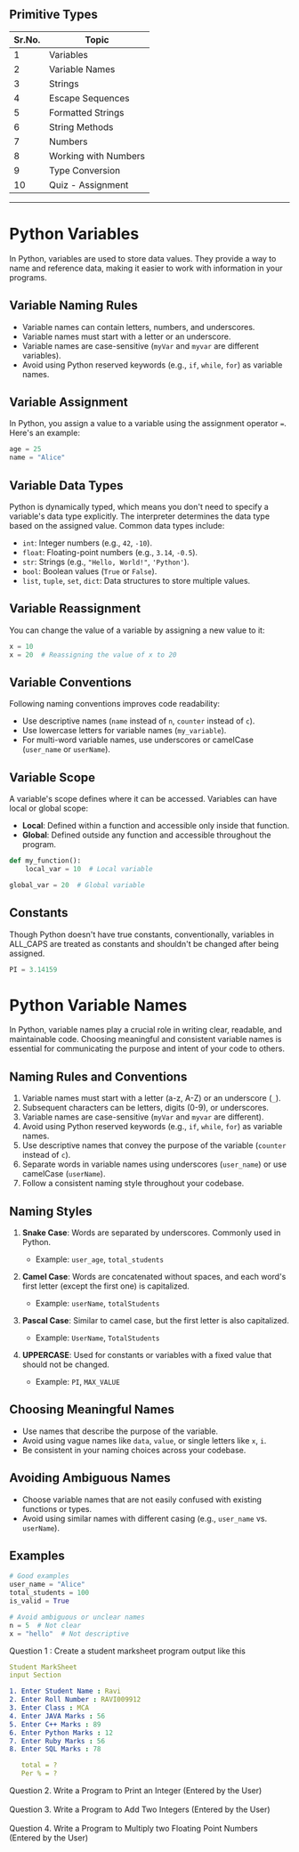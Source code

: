 ## Primitive Types

|Sr.No. |Topic|
|----|---|
|1|Variables|
|2|Variable Names|
|3|Strings|
|4|Escape Sequences|
|5|Formatted Strings|
|6|String Methods|
|7|Numbers|
|8|Working with Numbers|
|9|Type Conversion|
|10|Quiz - Assignment|

-------------------

# Python Variables

In Python, variables are used to store data values. They provide a way to name and reference data, making it easier to work with information in your programs.

## Variable Naming Rules

- Variable names can contain letters, numbers, and underscores.
- Variable names must start with a letter or an underscore.
- Variable names are case-sensitive (`myVar` and `myvar` are different variables).
- Avoid using Python reserved keywords (e.g., `if`, `while`, `for`) as variable names.

## Variable Assignment

In Python, you assign a value to a variable using the assignment operator `=`. Here's an example:

```python
age = 25
name = "Alice"
```

## Variable Data Types

Python is dynamically typed, which means you don't need to specify a variable's data type explicitly. The interpreter determines the data type based on the assigned value. Common data types include:

- `int`: Integer numbers (e.g., `42`, `-10`).
- `float`: Floating-point numbers (e.g., `3.14`, `-0.5`).
- `str`: Strings (e.g., `"Hello, World!"`, `'Python'`).
- `bool`: Boolean values (`True` or `False`).
- `list`, `tuple`, `set`, `dict`: Data structures to store multiple values.

## Variable Reassignment

You can change the value of a variable by assigning a new value to it:

```python
x = 10
x = 20  # Reassigning the value of x to 20
```

## Variable Conventions

Following naming conventions improves code readability:

- Use descriptive names (`name` instead of `n`, `counter` instead of `c`).
- Use lowercase letters for variable names (`my_variable`).
- For multi-word variable names, use underscores or camelCase (`user_name` or `userName`).

## Variable Scope

A variable's scope defines where it can be accessed. Variables can have local or global scope:

- **Local**: Defined within a function and accessible only inside that function.
- **Global**: Defined outside any function and accessible throughout the program.

```python
def my_function():
    local_var = 10  # Local variable

global_var = 20  # Global variable
```

## Constants

Though Python doesn't have true constants, conventionally, variables in ALL_CAPS are treated as constants and shouldn't be changed after being assigned.

```python
PI = 3.14159
```


# Python Variable Names

In Python, variable names play a crucial role in writing clear, readable, and maintainable code. Choosing meaningful and consistent variable names is essential for communicating the purpose and intent of your code to others.

## Naming Rules and Conventions

1. Variable names must start with a letter (a-z, A-Z) or an underscore (`_`).
2. Subsequent characters can be letters, digits (0-9), or underscores.
3. Variable names are case-sensitive (`myVar` and `myvar` are different).
4. Avoid using Python reserved keywords (e.g., `if`, `while`, `for`) as variable names.
5. Use descriptive names that convey the purpose of the variable (`counter` instead of `c`).
6. Separate words in variable names using underscores (`user_name`) or use camelCase (`userName`).
7. Follow a consistent naming style throughout your codebase.

## Naming Styles

1. **Snake Case**: Words are separated by underscores. Commonly used in Python.
   - Example: `user_age`, `total_students`

2. **Camel Case**: Words are concatenated without spaces, and each word's first letter (except the first one) is capitalized.
   - Example: `userName`, `totalStudents`

3. **Pascal Case**: Similar to camel case, but the first letter is also capitalized.
   - Example: `UserName`, `TotalStudents`

4. **UPPERCASE**: Used for constants or variables with a fixed value that should not be changed.
   - Example: `PI`, `MAX_VALUE`

## Choosing Meaningful Names

- Use names that describe the purpose of the variable.
- Avoid using vague names like `data`, `value`, or single letters like `x`, `i`.
- Be consistent in your naming choices across your codebase.

## Avoiding Ambiguous Names

- Choose variable names that are not easily confused with existing functions or types.
- Avoid using similar names with different casing (e.g., `user_name` vs. `userName`).

## Examples

```python
# Good examples
user_name = "Alice"
total_students = 100
is_valid = True

# Avoid ambiguous or unclear names
n = 5  # Not clear
x = "hello"  # Not descriptive
```





Question 1 : Create a student marksheet program output like this 
```yaml
Student MarkSheet
input Section 

1. Enter Student Name : Ravi
2. Enter Roll Number : RAVI009912
3. Enter Class : MCA
4. Enter JAVA Marks : 56
5. Enter C++ Marks : 89
6. Enter Python Marks : 12
7. Enter Ruby Marks : 56
8. Enter SQL Marks : 78

   total = ?
   Per % = ?
```
Question 2. Write a  Program to Print an Integer (Entered by the User) <br> <br>
Question 3. Write a  Program to Add Two Integers (Entered by the User) <br> <br>
Question 4. Write a  Program to Multiply two Floating Point Numbers (Entered by the User) <br> <br>





